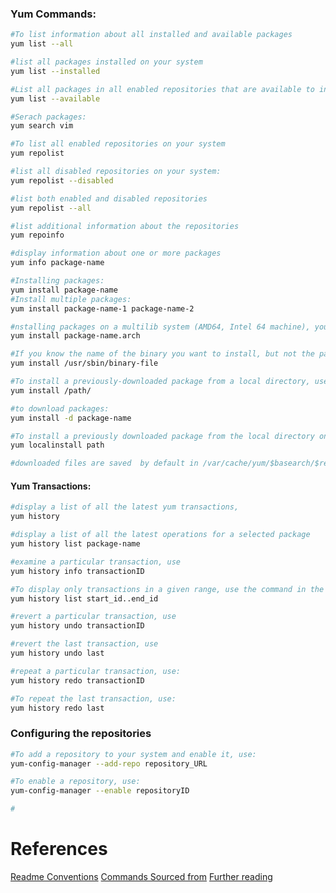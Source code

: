 
### Yum Commands:
```bash
#To list information about all installed and available packages
yum list --all

#list all packages installed on your system
yum list --installed

#List all packages in all enabled repositories that are available to install
yum list --available

#Serach packages:
yum search vim

#To list all enabled repositories on your system
yum repolist

#list all disabled repositories on your system:
yum repolist --disabled

#list both enabled and disabled repositories
yum repolist --all

#list additional information about the repositories
yum repoinfo

#display information about one or more packages
yum info package-name

#Installing packages:
yum install package-name
#Install multiple packages:
yum install package-name-1 package-name-2

#nstalling packages on a multilib system (AMD64, Intel 64 machine), you can specify the architecture of the package by appending it to the package name
yum install package-name.arch

#If you know the name of the binary you want to install, but not the package name, you can use the path to the binary as an argument
yum install /usr/sbin/binary-file

#To install a previously-downloaded package from a local directory, use:
yum install /path/

#to download packages:
yum install -d package-name

#To install a previously downloaded package from the local directory on your system, use the following command:
yum localinstall path

#downloaded files are saved  by default in /var/cache/yum/$basearch/$releasever/packages/
```

#### Yum Transactions:
```bash
#display a list of all the latest yum transactions,
yum history

#display a list of all the latest operations for a selected package
yum history list package-name

#examine a particular transaction, use
yum history info transactionID

#To display only transactions in a given range, use the command in the following form
yum history list start_id..end_id

#revert a particular transaction, use
yum history undo transactionID

#revert the last transaction, use
yum history undo last

#repeat a particular transaction, use:
yum history redo transactionID

#To repeat the last transaction, use:
yum history redo last

```

### Configuring the repositories
```bash
#To add a repository to your system and enable it, use:
yum-config-manager --add-repo repository_URL

#To enable a repository, use:
yum-config-manager --enable repositoryID

#
```
# References
[Readme Conventions](https://www.makeareadme.com/)
[Commands Sourced from](https://access.redhat.com/documentation/en-us/red_hat_enterprise_linux/8/html/configuring_basic_system_settings/managing-software-packages_configuring-basic-system-settings)
[Further reading](http://yum.baseurl.org/wiki/Guides.html)

